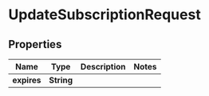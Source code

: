 

# UpdateSubscriptionRequest


## Properties

| Name | Type | Description | Notes |
|------------ | ------------- | ------------- | -------------|
|**expires** | **String** |  |  |



